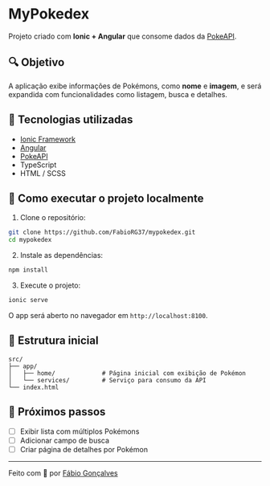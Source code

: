 
# MyPokedex

Projeto criado com **Ionic + Angular** que consome dados da [PokeAPI](https://pokeapi.co/).

## 🔍 Objetivo

A aplicação exibe informações de Pokémons, como **nome** e **imagem**, e será expandida com funcionalidades como listagem, busca e detalhes.

## 🚀 Tecnologias utilizadas

- [Ionic Framework](https://ionicframework.com/)
- [Angular](https://angular.io/)
- [PokeAPI](https://pokeapi.co/)
- TypeScript
- HTML / SCSS

## 🧪 Como executar o projeto localmente

1. Clone o repositório:

```bash
git clone https://github.com/FabioRG37/mypokedex.git
cd mypokedex
```

2. Instale as dependências:

```bash
npm install
```

3. Execute o projeto:

```bash
ionic serve
```

O app será aberto no navegador em `http://localhost:8100`.

## 📁 Estrutura inicial

```
src/
├── app/
│   ├── home/             # Página inicial com exibição de Pokémon
│   └── services/         # Serviço para consumo da API
└── index.html
```

## 📌 Próximos passos

* [ ] Exibir lista com múltiplos Pokémons
* [ ] Adicionar campo de busca
* [ ] Criar página de detalhes por Pokémon

---

Feito com 💙 por [Fábio Gonçalves](https://github.com/FabioRG37)

